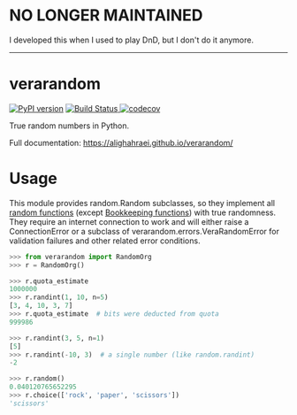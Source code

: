 # NO LONGER MAINTAINED
I developed this when I used to play DnD, but I don't do it anymore.

---

# verarandom

[![PyPI version](https://badge.fury.io/py/verarandom.svg)](https://badge.fury.io/py/verarandom)
[![Build Status](https://travis-ci.org/AliGhahraei/verarandom.svg?branch=master)
](https://travis-ci.org/AliGhahraei/verarandom)
[![codecov](https://codecov.io/gh/AliGhahraei/verarandom/branch/master/graph/badge.svg)
](https://codecov.io/gh/AliGhahraei/verarandom)

True random numbers in Python.

Full documentation: https://alighahraei.github.io/verarandom/

# Usage
This module provides random.Random subclasses, so they implement all [random functions](
https://docs.python.org/3/library/random.html) (except [Bookkeeping functions](
https://docs.python.org/3/library/random.html#bookkeeping-functions)) with true randomness. They
require an internet connection to work and will either raise a ConnectionError or a subclass of
verarandom.errors.VeraRandomError for validation failures and other related error conditions.

```python
>>> from verarandom import RandomOrg
>>> r = RandomOrg()

>>> r.quota_estimate
1000000
>>> r.randint(1, 10, n=5)
[3, 4, 10, 3, 7]
>>> r.quota_estimate  # bits were deducted from quota
999986

>>> r.randint(3, 5, n=1)
[5]
>>> r.randint(-10, 3)  # a single number (like random.randint)
-2

>>> r.random()
0.040120765652295
>>> r.choice(['rock', 'paper', 'scissors'])
'scissors'
```
